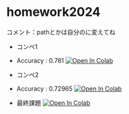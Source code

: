 # homework2024

コメント：pathとかは自分のに変えてね

- コンペ1
- Accuracy : 0.781
[![Open In Colab](https://colab.research.google.com/assets/colab-badge.svg)](https://colab.research.google.com/drive/1Jtq6k8REclXQpOjXMNEUFeVJT-scf7Qt?usp=drive_link)

- コンペ2
- Accuracy : 0.72965
[![Open In Colab](https://colab.research.google.com/assets/colab-badge.svg)](https://colab.research.google.com/drive/1UsPiMrrClgiV8KrcQbHCTizmLrchNxcj?usp=drive_link)

- 最終課題
[![Open In Colab](https://colab.research.google.com/assets/colab-badge.svg)](https://colab.research.google.com/drive/100140tIKQtDTyUbEXp3QViW1RG3NRecS?usp=drive_link)
